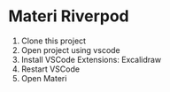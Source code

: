 # Materi Riverpod

1. Clone this project
2. Open project using vscode
3. Install VSCode Extensions: Excalidraw
4. Restart VSCode
5. Open Materi
